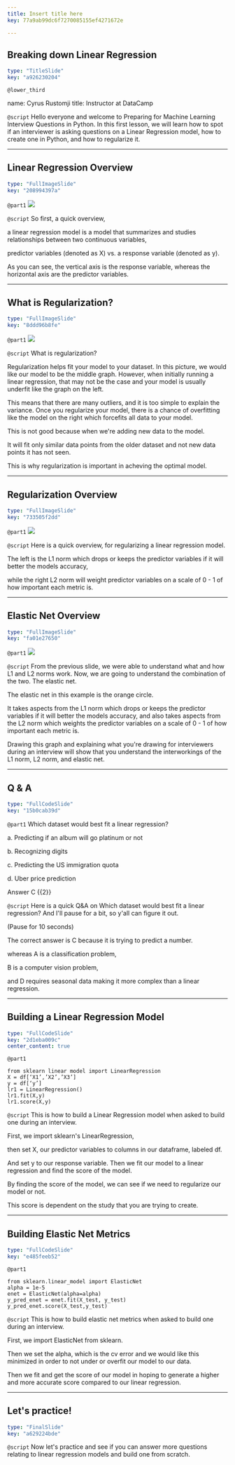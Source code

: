 ```yaml
---
title: Insert title here
key: 77a9ab99dc6f7270085155ef4271672e

---
```

## Breaking down Linear Regression

```yaml
type: "TitleSlide"
key: "a926230204"
```

`@lower_third`

name: Cyrus Rustomji
title: Instructor at DataCamp


`@script`
Hello everyone and welcome to Preparing for Machine Learning Interview Questions in Python.
In this first lesson, we will learn how to spot if an interviewer is asking questions on a Linear Regression model,
how to create one in Python,
and how to regularize it.


---
## Linear Regression Overview

```yaml
type: "FullImageSlide"
key: "208994397a"
```

`@part1`
![](https://assets.datacamp.com/production/repositories/4634/datasets/364d9c56d605648ca7aa109c87b8475df9cb9a50/lr.png)


`@script`
So first,
a quick overview,

a linear regression model is a model that summarizes and studies relationships between two continuous variables,

predictor variables (denoted as X) vs. a response variable (denoted as y).

As you can see, the vertical axis is the response variable, whereas the horizontal axis are the predictor variables.


---
## What is Regularization?

```yaml
type: "FullImageSlide"
key: "8ddd96b8fe"
```

`@part1`
![](https://assets.datacamp.com/production/repositories/4634/datasets/32a76df1b08131494c4aa7a8b613b5776ae05c3c/Overfitting.png)


`@script`
What is regularization?

Regularization helps fit your model to your dataset. In this picture, we would like our model to be the middle graph. However, when initially running a linear regression, that may not be the case and your model is usually underfit like the graph on the left.

This means that there are many outliers, and it is too simple to explain the variance. Once you regularize your model, there is a chance of overfitting like the model on the right which forcefits all data to your model.

This is not good because when we're adding new data to the model.

It will fit only similar data points from the older dataset and not new data points it has not seen.

This is why regularization is important in acheving the optimal model.


---
## Regularization Overview

```yaml
type: "FullImageSlide"
key: "733505f2dd"
```

`@part1`
![](https://assets.datacamp.com/production/repositories/4634/datasets/1bb4b799a867b06146650c2b9fe58beea704ae11/elastic_net.jpg)


`@script`
Here is a quick overview, for regularizing a linear regression model.

The left is the L1 norm which drops or keeps the predictor variables if it will better the models accuracy,

while the right L2 norm will weight predictor variables on a scale of 0 - 1 of how important each metric is.


---
## Elastic Net Overview

```yaml
type: "FullImageSlide"
key: "fa01e27650"
```

`@part1`
![](https://assets.datacamp.com/production/repositories/4634/datasets/3b9e460a5e866e9d08bc9302217da98d088614a0/true_elastic_net.png)


`@script`
From the previous slide, we were able to understand what and how L1 and L2 norms work. Now, we are going to understand the combination of the two. The elastic net.

The elastic net in this example is the orange circle.

It takes aspects from the L1 norm which drops or keeps the predictor variables if it will better the models accuracy, and also takes aspects from the L2 norm which weights the predictor variables on a scale of 0 - 1 of how important each metric is.

Drawing this graph and explaining what you're drawing for interviewers during an interview will show that you understand the interworkings of the L1 norm, L2 norm, and elastic net.


---
## Q & A

```yaml
type: "FullCodeSlide"
key: "15b0cab39d"
```

`@part1`
Which dataset would best fit a linear regression?

a. Predicting if an album will go platinum or not

b. Recognizing digits

c. Predicting the US immigration quota

d. Uber price prediction


Answer C {{2}}


`@script`
Here is a quick Q&A on Which dataset would best fit a linear regression? And I'll pause for a bit, so y'all can figure it out.

(Pause for 10 seconds)

The correct answer is C because it is trying to predict a number.

whereas A is a classification problem,

B is a computer vision problem,

and D requires seasonal data making it more complex than a linear regression.


---
## Building a Linear Regression Model

```yaml
type: "FullCodeSlide"
key: "2d1eba009c"
center_content: true
```

`@part1`
```
from sklearn linear model import LinearRegression
X = df[‘X1’,’X2’,’X3’]
y = df[‘y’]
lr1 = LinearRegression()
lr1.fit(X,y)
lr1.score(X,y)
```


`@script`
This is how to build a Linear Regression model when asked to build one during an interview.

First, we import sklearn's LinearRegression,

then set X, our predictor variables to columns in our dataframe, labeled df.

And set y to our response variable. Then we fit our model to a linear regression and find the score of the model.

By finding the score of the model, we can see if we need to regularize our model or not.

This score is dependent on the study that you are trying to create.


---
## Building Elastic Net Metrics

```yaml
type: "FullCodeSlide"
key: "e485feeb52"
```

`@part1`
```
from sklearn.linear_model import ElasticNet
alpha = 1e-5
enet = ElasticNet(alpha=alpha)
y_pred_enet = enet.fit(X_test, y_test)
y_pred_enet.score(X_test,y_test)
```


`@script`
This is how to build elastic net metrics when asked to build one during an interview.

First, we import ElasticNet from sklearn.

Then we set the alpha, which is the cv error and we would like this minimized in order to not under or overfit our model to our data.

Then we fit and get the score of our model in hoping to generate a higher and more accurate score compared to our linear regression.


---
## Let's practice!

```yaml
type: "FinalSlide"
key: "a629224bde"
```

`@script`
Now let's practice and see if you can answer more questions relating to linear regression models and build one from scratch.

